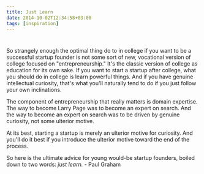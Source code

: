 ```yaml
---
title: Just Learn
date: 2014-10-02T12:34:58+03:00
tags: [inspiration]
---
```


<div class="custom-quote">
  <h1><i class="ion-quote"></i></h1>


<p> So strangely enough the optimal thing do to in college if you want to be a successful startup founder is not some sort of new, vocational version of college focused on "entrepreneurship." It's the classic version of college as education for its own sake. If you want to start a startup after college, what you should do in college is learn powerful things. And if you have genuine intellectual curiosity, that's what you'll naturally tend to do if you just follow your own inclinations. </p>

<p>The component of entrepreneurship that really matters is domain expertise. The way to become Larry Page was to become an expert on search. And the way to become an expert on search was to be driven by genuine curiosity, not some ulterior motive.</p>

<p>At its best, starting a startup is merely an ulterior motive for curiosity. And you'll do it best if you introduce the ulterior motive toward the end of the process.</p>

<p>So here is the ultimate advice for young would-be startup founders, boiled down to two words: <em>just learn.</em> - <span class="author">Paul Graham</span> </p>

</div>
